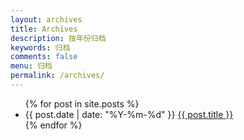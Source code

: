 ```yaml
---
layout: archives
title: Archives
description: 按年份归档
keywords: 归档
comments: false
menu: 归档
permalink: /archives/
---
```


<!-- Blog list -->
<ul id="posts-list">
    {% for post in site.posts %}
    <li class="posts-list-item">
        <div class="posts-content">
            <span class="posts-list-meta">{{ post.date | date: "%Y-%m-%d" }}</span>
            <a class="posts-list-name bubble-float-left" href="{{ site.url }}{{ post.url }}">{{ post.title }}</a>
            <span class='circle'></span>
        </div>
    </li>
    {% endfor %}
</ul>
